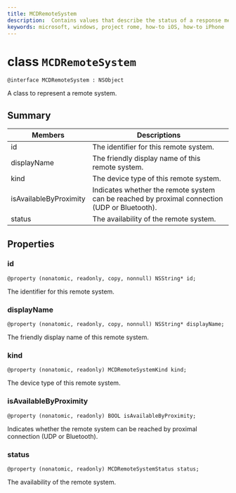 ```yaml
---
title: MCDRemoteSystem
description:  Contains values that describe the status of a response message from a remote app service.
keywords: microsoft, windows, project rome, how-to iOS, how-to iPhone
---
```


# class `MCDRemoteSystem` 

```
@interface MCDRemoteSystem : NSObject
```  

A class to represent a remote system.

## Summary

 Members                        | Descriptions                                
--------------------------------|---------------------------------------------
id | The identifier for this remote system.
displayName | The friendly display name of this remote system.
kind | The device type of this remote system.
isAvailableByProximity | Indicates whether the remote system can be reached by proximal connection (UDP or Bluetooth).
status | The availability of the remote system.

## Properties

### id
`@property (nonatomic, readonly, copy, nonnull) NSString* id;`

The identifier for this remote system.

### displayName
`@property (nonatomic, readonly, copy, nonnull) NSString* displayName;`

The friendly display name of this remote system.

### kind
`@property (nonatomic, readonly) MCDRemoteSystemKind kind;`

The device type of this remote system.

### isAvailableByProximity
`@property (nonatomic, readonly) BOOL isAvailableByProximity;`

Indicates whether the remote system can be reached by proximal connection (UDP or Bluetooth).

### status
`@property (nonatomic, readonly) MCDRemoteSystemStatus status;`

The availability of the remote system.